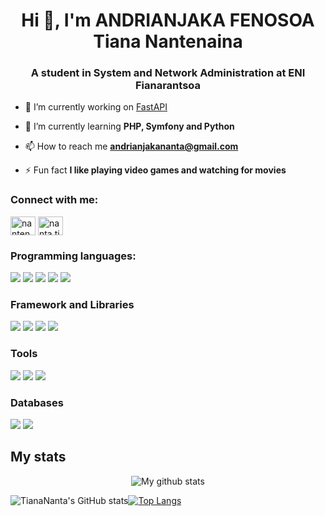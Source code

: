 <h1 align="center">Hi 👋, I'm ANDRIANJAKA FENOSOA Tiana Nantenaina</h1>
<h3 align="center">A student in System and Network Administration at ENI Fianarantsoa</h3>

- 🔭 I’m currently working on [FastAPI](https://github.com/TianaNanta/template_api.git)

- 🌱 I’m currently learning **PHP, Symfony and Python**

- 📫 How to reach me **andrianjakananta@gmail.com**

- ⚡ Fun fact **I like playing video games and watching for movies**

<h3 align="left">Connect with me:</h3>
<p align="left">
<a href="https://fb.com/nantenaina.andrianjaka.1" target="blank"><img align="center" src="https://raw.githubusercontent.com/rahuldkjain/github-profile-readme-generator/master/src/images/icons/Social/facebook.svg" alt="nantenaina.andrianjaka.1" height="30" width="40" /></a>
<a href="https://instagram.com/nanta.tiana" target="blank"><img align="center" src="https://raw.githubusercontent.com/rahuldkjain/github-profile-readme-generator/master/src/images/icons/Social/instagram.svg" alt="nanta.tiana" height="30" width="40" /></a>
</p>

<h3 align="left">Programming languages:</h3>
<p>
  <img src="https://img.shields.io/badge/HTML5-E34F26?style=for-the-badge&logo=html5&logoColor=white" />
  <img src="https://img.shields.io/badge/CSS3-1572B6?style=for-the-badge&logo=css3&logoColor=white" />
  <img src="https://img.shields.io/badge/JavaScript-323330?style=for-the-badge&logo=javascript&logoColor=F7DF1E" />
  <img src="https://img.shields.io/badge/PHP-777BB4?style=for-the-badge&logo=php&logoColor=white" />
  <img src="https://img.shields.io/badge/Python-3776AB?style=for-the-badge&logo=python&logoColor=white" />
</p>

<h3 align="left">Framework and Libraries</h3>
<p>
  <img src="https://img.shields.io/badge/Django-092E20?style=for-the-badge&logo=django&logoColor=white" />
  <img src="https://img.shields.io/badge/Flask-000000?style=for-the-badge&logo=flask&logoColor=white" />
  <img src="https://img.shields.io/badge/Laravel-FF2D20?style=for-the-badge&logo=laravel&logoColor=white" />
  <img src="https://img.shields.io/badge/symfony-%23000000.svg?style=for-the-badge&logo=symfony&logoColor=white" />
</p>

<h3 align="left">Tools</h3>
<p>
  <img src="https://img.shields.io/badge/Visual_Studio_Code-0078D4?style=for-the-badge&logo=visual%20studio%20code&logoColor=white" />
  <img src="https://img.shields.io/badge/git-%23F05033.svg?style=for-the-badge&logo=git&logoColor=white" />
  <img src="https://img.shields.io/badge/Linux-FCC624?style=for-the-badge&logo=linux&logoColor=black" />
</p>

<h3 align="left">Databases</h3>
<p>
  <img src="https://img.shields.io/badge/MySQL-00000F?style=for-the-badge&logo=mysql&logoColor=white" />
  <img src="https://img.shields.io/badge/SQLite-07405E?style=for-the-badge&logo=sqlite&logoColor=white" />
</p>

## My stats

<p align="center"><img src="https://github-readme-streak-stats.herokuapp.com?user=TianaNanta&theme=dracula&hide_border=true&date_format=M%20j%5B%2C%20Y%5D" alt="My github stats" /></p>

![TianaNanta's GitHub stats](https://github-readme-stats.vercel.app/api?username=TianaNanta&show_icons=true&theme=dracula&hide_border=true)[![Top Langs](https://github-readme-stats.vercel.app/api/top-langs/?username=TianaNanta&layout=compact&theme=dracula&hide_border=true)](https://github.com/anuraghazra/github-readme-stats)

